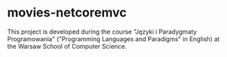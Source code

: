# movies-netcoremvc

This project is developed during the course "Języki i Paradygmaty Programowania" ("Programming Languages and Paradigms" in English) at the Warsaw School of Computer Science.